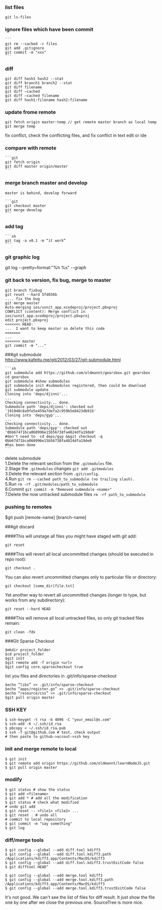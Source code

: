 ### list files
`git ls-files`

### ignore files which have been commit
	
	```
	git rm --cached -r files
	git add .gitignore
	git commit -m "xxx"
	```

### diff
	git diff hash1 hash2 --stat  
	git diff branch1 branch2 --stat  
	git diff filename  
	git diff –cached  
	git diff –cached filename  
	git diff hash1:filename hash2:filename  
	
### update frome remote

	git fetch origin master:temp // get remote master branch as local temp
	git merge temp
	
fix conflict, check the conflicting files, and fix conflict in text edit or ide



### compare with remote

	```git
	git fetch origin
	git diff master origin/master
	```

### merge branch master and develop
	master is behind, develop forward

	```git
	git checkout master
	git merge develop
	```

### add tag

	```sh
	git tag -a v0.1 -m “it work”
	```

### git graphic log

git log --pretty=format:"%h %s" --graph

### git back to version, fix bug, merge to master

    git branch fixbug
    git reset --hard 5fd036b
    .... fix the bug
    git merge master
    Auto-merging ios/usnit_app.xcodeproj/project.pbxproj
    CONFLICT (content): Merge conflict in ios/usnit_app.xcodeproj/project.pbxproj
    edit project.pbxproj
    <<<<<<< HEAD:
    ...  I want to keep master so delete this code
    =======
    ...
    >>>>>>> master
    git commit -m "..."
  
###git submodule  
http://www.kafeitu.me/git/2012/03/27/git-submodule.html

	```sh
	git submodule add https://github.com/oldmannt/gearsbox.git gearsbox
	cd gearsbox
	git submodule #show submodules
	git submodule init #submodules registered, then could be download
	git submodule update
	Cloning into 'deps/djinni'...
	...
	Checking connectivity... done.
	Submodule path 'deps/djinni': checked out '191940c8a9fe5e459a7defa2c959b5e8423db91b'
	Cloning into 'deps/gyp'...
	...
	Checking connectivity... done.
	Submodule path 'deps/gyp': checked out '0bb67471bca068996e15b56738fa4824dfa19de0'
	#don't need to  cd deps/gyp &&git checkout -q 0bb67471bca068996e15b56738fa4824dfa19de0
	#has been done
	```
	
delete submodule  
1.Delete the relevant section from the `.gitmodules` file.  
2.Stage the `.gitmodules` changes `git add .gitmodules`  
3.Delete the relevant section from `.git/config.`  
4.Run `git rm --cached path_to_submodule (no trailing slash).`  
5.Run `rm -rf .git/modules/path_to_submodule`  
6.Commit `git commit -m "Removed submodule <name>"`  
7.Delete the now untracked submodule files `rm -rf path_to_submodule`  

### pushing to remotes
$git push [remote-name] [branch-name]
	
###git discard

####This will unstage all files you might have staged with git add:  

	git reset
####This will revert all local uncommitted changes (should be executed in repo root):  

	git checkout .
You can also revert uncommitted changes only to particular file or directory:

	git checkout [some_dir|file.txt]
Yet another way to revert all uncommitted changes (longer to type, but works from any subdirectory):  

	git reset --hard HEAD
####This will remove all local untracked files, so only git tracked files remain:

	git clean -fdx
	
###Git Sparse Checkout  

    $mkdir project_folder
    $cd project_folder
    $git init
    $git remote add -f origin <url>
    $git config core.sparsecheckout true
list you files and directories in .git/info/sparse-checkout

    $echo “libs” >> .git/info/sparse-checkout
    $echo “apps/register.go” >> .git/info/sparse-checkout
    $echo “resource/css” >> .git/info/sparse-checkout
    $git pull origin master
    
### SSH KEY
``` shell
$ ssh-keyget -t rsa -b 4096 -C "your_email@x.com"
$ ssh-add -K ~/.ssh/id_rsa
$ pbcopy < ~/.ssh/id_rsa.pub
$ ssh -T git@github.com # test, check output
# then paste to github->accout->ssh key
```

### init and merge remote to local
``` shell
$ git init
$ git remote add origin https://github.com/oldmannt/learnNodeJS.git
$ git pull origin master
```

### modify
``` shell
$ git status # show the status
$ git add <filename>
$ git add * # add all the modification
$ git status # check what modified
# undo git add
$ git reset -- <file1> <file2> ...
$ git reset . # undo all
# commit to local repository
$ git commit -m "say something"
$ git log
```

### diff/merge tools
``` shell
$ git config --global --add diff.tool kdiff3
$ git config --global --add diff.tool.kdiff3.path /Applications/kdiff3.app/Contents/MacOS/kdiff3 
$ git config --global --add diff.tool.kdiff3.trustExitCode false
$ git difftool HEAD^

$ git config --global --add merge.tool kdiff3
$ git config --global --add merge.tool.kdiff3.path /Applications/kdiff3.app/Contents/MacOS/kdiff3 
$ git config --global --add merge.tool.kdiff3.trustExitCode false
```
It's not good. We can't see the list of files for diff result. It just show the file one by one after we close the previous one.
SourceTree is more nice.

